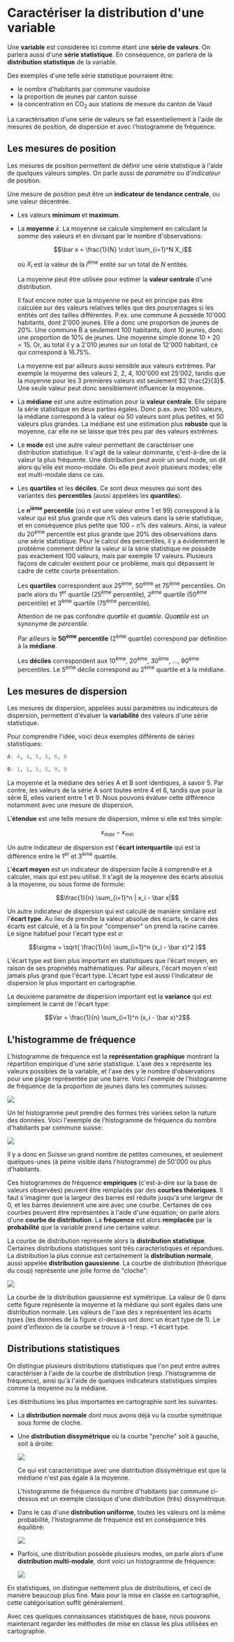 # Caractériser la distribution d'une variable

Une **variable** est considérée ici comme étant une **série de valeurs**. On parlera aussi d'une **série statistique**. En conséquence, on parlera de la **distribution statistique** de la variable.

Des exemples d'une telle série statistique pourraient être:

- le nombre d'habitants par commune vaudoise
- la proportion de jeunes par canton suisse
- la concentration en CO<sub>2</sub> aux stations de mesure du canton de Vaud

La caractérisation d'une série de valeurs se fait essentiellement à l'aide de mesures de position, de dispersion et avec l'histogramme de fréquence.

## Les mesures de position

Les mesures de position permettent de définir une série statistique à l'aide de quelques valeurs simples. On parle aussi de *paramètre* ou d'*indicateur* de position.

Une mesure de position peut être un **indicateur de tendance centrale**, ou une valeur décentrée.

- Les valeurs **minimum** et **maximum**.

- La **moyenne** $\bar x$. La moyenne se calcule simplement en calculant la somme des valeurs et en divisant par le nombre d'observations:

  $$\bar x = \frac{1}{N} \cdot \sum_{i=1}^N X_i$$

  où $X_i$ est la valeur de la $i$<sup>ème</sup> entité sur un total de $N$ entités.

  La moyenne peut être utilisée pour estimer la **valeur centrale** d'une distribution.

  Il faut encore noter que la moyenne ne peut en principe pas être calculée sur des valeurs relatives telles que des pourcentages si les entités ont des tailles différentes. P.ex. une commune A possède 10'000 habitants, dont 2'000 jeunes. Elle a donc une proportion de jeunes de 20%. Une commune B a seulement 100 habitants, dont 10 jeunes, donc une proportion de 10% de jeunes. Une moyenne simple donne $10 + 20 = 15$. Or, au total il y a 2'010 jeunes sur un total de 12'000 habitant, ce qui correspond à 16.75%.

  La moyenne est par ailleurs aussi sensible aux valeurs extrêmes. Par exemple la moyenne des valeurs 2, 2, 4, 100'000 est 25'002, tandis que la moyenne pour les 3 premières valeurs est seulement $2 \frac{2}{3}$. Une seule valeur peut donc sensiblement influencer la moyenne.

- La **médiane** est une autre estimation pour la **valeur centrale**. Elle sépare la série statistique en deux parties égales. Donc p.ex. avec 100 valeurs, la médiane correspond à la valeur où 50 valeurs sont plus petites, et 50 valeurs plus grandes. La médiane est une estimation plus **robuste** que la moyenne, car elle ne se laisse que très peu par des valeurs extrêmes.

 - Le **mode** est une autre valeur permettant de caractériser une distribution statistique. Il s'agit de la valeur dominante, c'est-à-dire de la valeur la plus fréquente. Une distribution peut avoir un seul mode, on dit alors qu'elle est mono-modale. Ou elle peut avoir plusieurs modes; elle est multi-modale dans ce cas.

- Les **quartiles** et les **déciles**. Ce sont deux mesures qui sont des variantes des **percentiles** (aussi appelées les **quantiles**).

  Le **$n$<sup>ième</sup> percentile** (où $n$ est une valeur entre 1 et 99) correspond à la valeur qui est plus grande que $n$% des valeurs dans la série statistique, et en conséquence plus petite que $100 - n$% des valeurs. Ainsi, la valeur du 20<sup>ème</sup> percentile est plus grande que 20% des observations dans une série statistique. Pour le calcul des percentiles, il y a évidemment le problème comment définir la valeur si la série statistique ne possède pas exactement 100 valeurs, mais par exemple 17 valeurs. Plusieurs façons de calculer existent pour ce problème, mais qui dépassent le cadre de cette courte présentation.

  Les **quartiles** correspondent aux 25<sup>ème</sup>, 50<sup>ème</sup> et 75<sup>ème</sup> percentiles. On parle alors du 1<sup>er</sup> quartile (25<sup>ème</sup> percentile), 2<sup>ème</sup> quartile (50<sup>ème</sup> percentile) et 3<sup>ème</sup> quartile (75<sup>ème</sup> percentile).

  Attention de ne pas confondre *qua**r**tile* et *qua**n**tile*. *Qua**n**tile* est un synonyme de *percentile*.
  
  Par ailleurs le **50<sup>ème</sup> percentile** (2<sup>ème</sup> quartile) correspond par définition à la **médiane**.

  Les **déciles** correspondent aux 10<sup>ème</sup>, 20<sup>ème</sup>, 30<sup>ème</sup>, ..., 90<sup>ème</sup> percentiles. Le 5<sup>ème</sup> décile correspond au 2<sup>ème</sup> quartile et à la médiane.


## Les mesures de dispersion

Les mesures de dispersion, appelées aussi paramètres ou indicateurs de dispersion, permettent d'évaluer la **variabilité** des valeurs d'une série statistique.

Pour comprendre l'idée, voici deux exemples différents de séries statistiques:

```haskell
A: 4, 4, 5, 5, 6, 6
```

```haskell
B: 1, 1, 5, 5, 9, 9
```

La moyenne et la médiane des séries A et B sont identiques, à savoir 5. Par contre, les valeurs de la série A sont toutes entre 4 et 6, tandis que pour la série B, elles varient entre 1 et 9. Nous pouvons évaluer cette différence notamment avec une mesure de dispersion.

L'**étendue** est une telle mesure de dispersion, même si elle est très simple:

$$x_{max} - x_{min}$$

Un autre indicateur de dispersion est l'**écart interquartile** qui est la différence entre le 1<sup>er</sup> et 3<sup>ème</sup> quartile.

L'**écart moyen** est un indicateur de dispersion facile à comprendre et à calculer, mais qui est peu utilisé. Il s'agit de la moyenne des écarts absolus à la moyenne, ou sous forme de formule:

$$\frac{1}{n} \sum_{i=1}^n | x_i - \bar x|$$

Un autre indicateur de dispersion qui est calculé de manière similaire est l'**écart type**. Au lieu de prendre la valeur absolue des écarts, le carré des écarts est calculé, et à la fin pour "compenser" on prend la racine carrée. Le signe habituel pour l'écart type est $\sigma$:

$$\sigma = \sqrt{ \frac{1}{n} \sum_{i=1}^n (x_i - \bar x)^2 }$$

L'écart type est bien plus important en statistiques que l'écart moyen, en raison de ses propriétés mathématiques. Par ailleurs, l'écart moyen n'est jamais plus grand que l'écart type. L'écart type est aussi l'indicateur de dispersion le plus important en cartographie.

Le deuxième paramètre de dispersion important est la **variance** qui est simplement le carré de l'écart type:

$$Var = \frac{1}{n} \sum_{i=1}^n (x_i - \bar x)^2$$


## L'histogramme de fréquence

L'histogramme de fréquence est la **représentation graphique** montrant la répartition empirique d'une série statistique. L'axe des x représente les valeurs possibles de la variable, et l'axe des y le nombre d'observations pour une plage représentée par une barre. Voici l'exemple de l'histogramme de fréquence de la proportion de jeunes dans les communes suisses:

![](assets/ch_cmnes_prop-jeunes_2022_hist.png)

Un tel histogramme peut prendre des formes très variées selon la nature des données. Voici l'exemple de l'histogramme de fréquence du nombre d'habitants par commune suisse:

![](assets/ch_cmnes_pop2022_hist.png)

Il y a donc en Suisse un grand nombre de petites communes, et seulement quelques-unes (à peine visible dans l'histogramme) de 50'000 ou plus d'habitants.

Ces histogrammes de fréquence **empiriques** (c'est-à-dire sur la base de valeurs observées) peuvent être remplacés par des **courbes théoriques**. Il faut s'imaginer que la largeur des barres est réduite jusqu'à une largeur de 0, et les barres deviennent une aire avec une courbe. Certaines de ces courbes peuvent être représentées à l'aide d'une équation; on parle alors d'une **courbe de distribution**. La **fréquence** est alors **remplacée** par la **probabilité** que la variable prend une certaine valeur.

La courbe de distribution représente alors la **distribution statistique**. Certaines distributions statistiques sont très caractéristiques et répandues. La distribution la plus connue est certainement la **distribution normale**, aussi appelée **distribution gaussienne**. La courbe de distribution (théorique du coup) représente une jolie forme de "cloche":

![](assets/distr_normale.png)

La courbe de la distribution gaussienne est symétrique. La valeur de 0 dans cette figure représente la moyenne et la médiane qui sont égales dans une distribution normale. Les valeurs de l'axe des x représentent les écarts types (les données de la figure ci-dessus ont donc un écart type de 1). Le point d'inflexion de la courbe se trouve à -1 resp. +1 écart type.


## Distributions statistiques

On distingue plusieurs distributions statistiques que l'on peut entre autres caractériser à l'aide de la courbe de distribution (resp. l'histogramme de fréquence), ainsi qu'à l'aide de quelques indicateurs statistiques simples comme la moyenne ou la médiane.

Les distributions les plus importantes en cartographie sont les suivantes:

- La **distribution normale** dont nous avons déjà vu la courbe symétrique sous forme de cloche.

- Une **distribution dissymétrique** où la courbe "penche" soit à gauche, soit à droite:

  ![](assets/distr_asym.png)

  Ce qui est caractéristique avec une distribution dissymétrique est que la médiane n'est pas égale à la moyenne.

  L'histogramme de fréquence du nombre d'habitants par commune ci-dessus est un exemple classique d'une distribution (très) dissymétrique.

- Dans le cas d'une **distribution uniforme**, toutes les valeurs ont la même probabilité, l'histogramme de fréquence est en conséquence très équilibré:

  ![](assets/distr_uniforme.png)

- Parfois, une distribution possède plusieurs modes, on parle alors d'une **distribution multi-modale**, dont voici un histogramme de fréquence:

  ![](assets/distr_multimodale.png)

En statistiques, on distingue nettement plus de distributions, et ceci de manière beaucoup plus fine. Mais pour la mise en classe en cartographie, cette catégorisation suffit généralement.

Avec ces quelques connaissances statistiques de base, nous pouvons maintenant regarder les méthodes de mise en classe les plus utilisées en cartographie.
